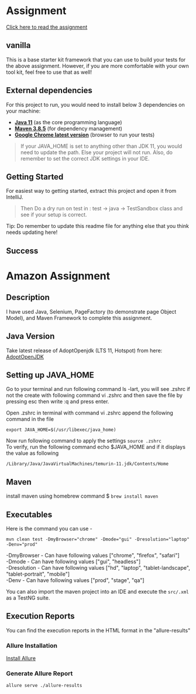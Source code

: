 # Assignment

[Click here to read the assignment](./docs/assignment.md)

## vanilla

This is a base starter kit framework that you can use to build your tests for the above assignment.
However, if you are more comfortable with your own tool kit, feel free to use that as well!

## External dependencies

For this project to run, you would need to install below 3 dependencies on your machine:

- **[Java 11](https://openjdk.java.net/projects/jdk/11/)** (as the core programming language)
- **[Maven 3.8.5](https://maven.apache.org/download.cgi)** (for dependency management)
- **[Google Chrome latest version](https://www.google.com/chrome/?brand=CHBD&gclid=Cj0KCQjwr-SSBhC9ARIsANhzu15P0PA-n9Zp4NpxKaOHVGtBD1TZQH0HlQQE6hUfsOFAU1nf-Rzdlf4aAoTJEALw_wcB&gclsrc=aw.ds)** (browser to run your tests)

> If your JAVA_HOME is set to anything other than JDK 11, you would need to update the path. Else your project
> will not run. Also, do remember to set the correct JDK settings in your IDE.

## Getting Started

For easiest way to getting started, extract this project and open it from IntelliJ.
> Then Do a dry run on test in : test -> java -> TestSandbox class and see if your setup is correct.  

Tip: Do remember to update this readme file for anything else that you think needs updating here!

## Success

# Amazon Assignment

## Description  

I have used Java, Selenium, PageFactory (to demonstrate page Object Model), and Maven Framework to complete this assignment.  

## Java Version  
Take latest release of AdoptOpenjdk (LTS 11, Hotspot) from here: [AdoptOpenJDK](https://adoptopenjdk.net/?variant=openjdk11&jvmVariant=hotspot)  

## Setting up JAVA_HOME  
Go to your terminal and run following command ls -lart, you will see  .zshrc if not the create with following command vi .zshrc and then save the file by pressing esc then write :q and press enter.  
  
Open .zshrc  in terminal with command vi .zshrc append the following command in the file  
  
```
export JAVA_HOME=$(/usr/libexec/java_home)  
```
  
Now run following command to apply the settings `source .zshrc`  
To verify, run the following command echo $JAVA_HOME and if it displays the value as following  
  
```
/Library/Java/JavaVirtualMachines/temurin-11.jdk/Contents/Home  
```

## Maven  
install maven using homebrew command $ `brew install maven`  

## Executables  

Here is the command you can use -  
  
```
mvn clean test -DmyBrowser="chrome" -Dmode="gui" -Dresolution="laptop" -Denv="prod"  
```

-DmyBrowser - Can have following values ["chrome", "firefox", "safari"]  
-Dmode - Can have following values ["gui", "headless"]  
-Dresolution - Can have following values ["hd", "laptop", "tablet-landscape", "tablet-portrait", "mobile"]  
-Denv - Can have following values ["prod", "stage", "qa"]  

You can also import the maven project into an IDE and execute the `src/.xml` as a TestNG suite.  

## Execution Reports  

You can find the execution reports in the HTML format in the "allure-results"  

### Allure Installation  
[Install Allure](https://docs.qameta.io/allure/#_mac_os_x)  

### Generate Allure Report  

```
allure serve ./allure-results  
```
